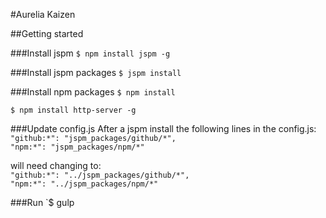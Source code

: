 #Aurelia Kaizen

##Getting started

###Install jspm
`$ npm install jspm -g`

###Install jspm packages
`$ jspm install`

###Install npm packages
`$ npm install`

`$ npm install http-server -g`

###Update config.js
After a jspm install the following lines in the config.js:  
    `"github:*": "jspm_packages/github/*",`  
    `"npm:*": "jspm_packages/npm/*"`  
    
will need changing to:  
    `"github:*": "../jspm_packages/github/*",`  
    `"npm:*": "../jspm_packages/npm/*"`  
 

###Run
`$ gulp